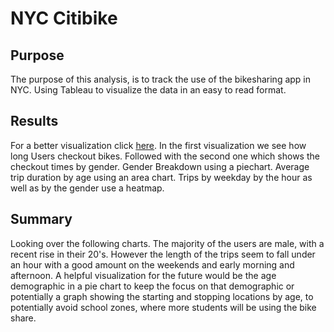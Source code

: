 # NYC Citibike

## Purpose
The purpose of this analysis, is to track the use of the bikesharing app in NYC. Using Tableau to visualize the data in an easy to read format.

## Results
For a better visualization click [here]('https://public.tableau.com/views/NYCCitibike_16466290303570/NYCCitibike?:language=en-US&:display_count=n&:origin=viz_share_link'). In the first visualization we see how long Users checkout bikes. Followed with the second one which shows the checkout times by gender. Gender Breakdown using a piechart. Average trip duration by age using an area chart. Trips by weekday by the hour as well as by the gender use a heatmap.

## Summary
Looking over the following charts. The majority of the users are male, with a recent rise in their 20's. However the length of the trips seem to fall under an hour with a good amount on the weekends and early morning and afternoon. A helpful visualization for the future would be the age demographic in a pie chart to keep the focus on that demographic or potentially a graph showing the starting and stopping locations by age, to potentially avoid school zones, where more students will be using the bike share.
